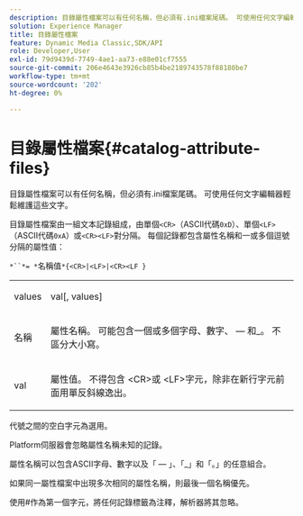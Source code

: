 ```yaml
---
description: 目錄屬性檔案可以有任何名稱，但必須有.ini檔案尾碼。 可使用任何文字編輯器輕鬆維護這些文字。
solution: Experience Manager
title: 目錄屬性檔案
feature: Dynamic Media Classic,SDK/API
role: Developer,User
exl-id: 79d9439d-7749-4ae1-aa73-e88e01cf7555
source-git-commit: 206e4643e3926cb85b4be2189743578f88180be7
workflow-type: tm+mt
source-wordcount: '202'
ht-degree: 0%

---
```


# 目錄屬性檔案{#catalog-attribute-files}

目錄屬性檔案可以有任何名稱，但必須有.ini檔案尾碼。 可使用任何文字編輯器輕鬆維護這些文字。

目錄屬性檔案由一組文本記錄組成，由單個`<CR>`（ASCII代碼`0xD`）、單個`<LF>`（ASCII代碼`0xA`）或`<CR><LF>`對分隔。 每個記錄都包含屬性名稱和一或多個逗號分隔的屬性值：

`*``*= *`名稱值`*{<CR>|<LF>|<CR><LF }`

<table id="simpletable_0F879121670046AE9414298725961303"> 
 <tr class="strow"> 
  <td class="stentry"> <p><span class="varname"> values</span> </p> </td> 
  <td class="stentry"> <p><span class="codeph"> <span class="varname"> val</span>[,<span class="varname"> values</span>]</span> </p> </td> 
 </tr> 
 <tr class="strow"> 
  <td class="stentry"> <p><span class="varname"> 名稱</span> </p> </td> 
  <td class="stentry"> <p>屬性名稱。 可能包含一個或多個字母、數字、 — 和_。 不區分大小寫。 </p></td> 
 </tr> 
 <tr class="strow"> 
  <td class="stentry"> <p><span class="varname"> val</span> </p></td> 
  <td class="stentry"> <p>屬性值。 不得包含<span class="codeph"> &lt;CR&gt;</span>或<span class="codeph"> &lt;LF&gt;</span>字元，除非在新行字元前面用單反斜線逸出。 </p></td> 
 </tr> 
</table>

代號之間的空白字元為選用。

Platform伺服器會忽略屬性名稱未知的記錄。

屬性名稱可以包含ASCII字母、數字以及「 — 」、「_」和「。」的任意組合。

如果同一屬性檔案中出現多次相同的屬性名稱，則最後一個名稱優先。

使用#作為第一個字元，將任何記錄標籤為注釋，解析器將其忽略。
